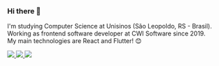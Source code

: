### Hi there 👋

I'm studying Computer Science at Unisinos (São Leopoldo, RS - Brasil).  
Working as frontend software developer at CWI Software since 2019.  
My main technologies are React and Flutter! 😊

<p align="left">
  <a href="mailto:gabrielhoffmann254@gmail.com">
    <img src="https://img.shields.io/badge/-gabrielhoffmann254@gmail.com-33b1cc?style=flat-square&logo=Gmail&logoColor=white&link=mailto:gabrielhoffmann254@gmail.com" />
  </a>
  <a href="https://www.linkedin.com/in/gabrielshoffmann/">
    <img src="https://img.shields.io/badge/-Gabriel%20Hoffmann-33b1cc?style=flat-square&logo=Linkedin&logoColor=white&link=https://www.linkedin.com/in/gabrielshoffmann/" />
  </a>
  <a href="https://www.instagram.com/hoffitos/">
    <img src="https://img.shields.io/badge/-hoffitos-33b1cc?style=flat-square&logo=Instagram&logoColor=white&link=https://www.instagram.com/hoffitos/" />
  </a>
</p>
